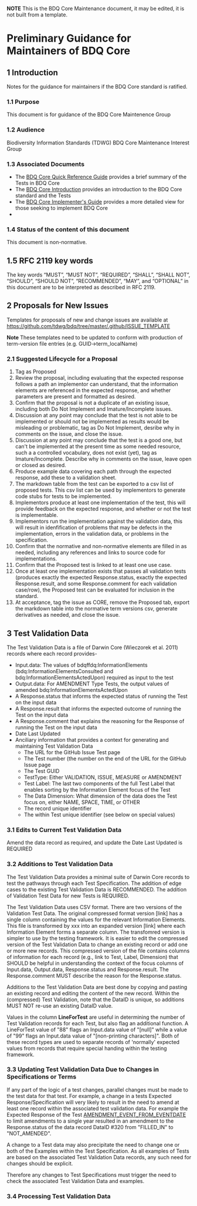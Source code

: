 **NOTE** This is the BDQ Core Maintenance document, it may be edited, it is not built from a template.

# Preliminary Guidance for Maintainers of BDQ Core

## 1 Introduction

Notes for the guidance for maintainers if the BDQ Core standard is ratified.

### 1.1 Purpose
This document is for guidance of the BDQ Core Maintenence Group

### 1.2 Audience
Biodiversity Information Standards (TDWG) BDQ Core Maintenance Interest Group

### 1.3 Associated Documents
- The [BDQ Core Quick Reference Guide](../../terms/bdqcore/index.md) provides a brief summary of the Tests in BDQ Core
- The [BDQ Core Introduction](../../intro/index.md) provides an introduction to the BDQ Core standard and the Tests
- The [BDQ Core Implementer's Guide](../implementers/index.md) provides a more detailed view for those seeking to implement BDQ Core
- 
### 1.4 Status of the content of this document
This document is non-normative.

## 1.5 RFC 2119 key words
The key words “MUST”, “MUST NOT”, “REQUIRED”, “SHALL”, “SHALL NOT”, “SHOULD”, “SHOULD NOT”, “RECOMMENDED”, “MAY”, and “OPTIONAL” in this document are to be interpreted as described in RFC 2119.

## 2 Proposals for New Issues 

Templates for proposals of new and change issues are available at https://github.com/tdwg/bdq/tree/master/.github/ISSUE_TEMPLATE

**Note** These templates need to be updated to conform with production of term-version file entries (e.g. GUID->term_localName)

### 2.1 Suggested Lifecycle for a Proposal
1. Tag as Proposed
2. Review the proposal, including evaluating that the expected response follows a path an implementor can understand, that the information elements are referenced in the expected response, and whether parameters are present and formatted as desired.
3. Confirm that the proposal is not a duplicate of an existing issue, including both Do Not Implement and Imature/Incomplete issues.
4. Discussion at any point may conclude that the test is not able to be implemented or should not be implemented as results would be misleading or problematic, tag as Do Not Implement, desribe why in comments on the issue, and close the issue.
5. Discussion at any point may conclude that the test is a good one, but can't be implemented at the present time as some needed resource, such a a controlled vocabulary, does not exist (yet), tag as Imature/Incomplete.  Describe why in comments on the issue, leave open or closed as desired.
6. Produce example data covering each path through the expected response, add these to a validation sheet.
7. The markdown table from the test can be exported to a csv list of proposed tests.  This csv list can be used by implementors to generate code stubs for tests to be implemented.
8. Implementors produce at least one implementation of the test, this will provide feedback on the expected response, and whether or not the test is implementable.
9. Implementors run the implementation against the validation data, this will result in idenfification of problems that may be defects in the implementation, errors in the validation data, or problems in the specification.  
10. Confirm that the normative and non-normative elements are filled in as needed, including any references and links to source code for implementations.
11. Confirm that the Proposed test is linked to at least one use case.  
12. Once at least one implementation exists that passes all validation tests (produces exactly the expected Response.status, exactly the expected Response.result, and some Response.comment for each validation case/row), the Proposed test can be evaluated for inclusion in the standard.  
13. At acceptance, tag the issue as CORE, remove the Proposed tab, export the markdown table into the normative term versions csv, generate derivatives as needed, and close the issue.

## 3 Test Validation Data
The Test Validation Data is a file of Darwin Core (Wieczorek et al. 2011) records where each record provides-

- Input.data: The values of bdqffdq:InformationElements (bdq:InformationElementsConsulted and bdq:InformationElementsActedUpon) required as input to the test
- Output.data: For AMENDMENT Type Tests, the output values of amended bdq:InformationElementsActedUpon
- A Response.status that informs the expected status of running the Test on the input data
- A Response.result that informs the expected outcome of running the Test on the input data
- A Response.comment that explains the reasoning for the Response of running the Test on the input data
- Date Last Updated
- Anciliary information that provides a context for generating and maintaining Test Validation Data
  - The URL for the GitHub Issue Test page
  - The Test number (the number on the end of the URL for the GitHub Issue page
  - The Test GUID
  - TestType: Either VALIDATION, ISSUE, MEASURE or AMENDMENT
  - Test Label: The last two components of the full Test Label that enables sorting by the Information Element focus of the Test
  - The Data Dimension: What dimension of the data does the Test focus on, either NAME, SPACE, TIME, or OTHER
  - The record unique identifier
  - The within Test unique identifier (see below on special values)

### 3.1 Edits to Current Test Validation Data
Amend the data record as required, and update the Date Last Updated is REQUIRED

### 3.2 Additions to Test Validation Data
The Test Validation Data provides a minimal suite of Darwin Core records to test the pathways through each Test Specification. The addition of edge cases to the existing Test Validation Data is RECOMMENDED. The addition of Validation Test Data for new Tests is REQUIRED.

The Test Validation Data uses CSV format. There are two versions of the Validation Test Data. The original compressed format version [link] has a single column containing the values for the relevant Information Elements. This file is transformed by xxx into an expanded version [link] where each Information Element forms a separate column. The transfomred version is simpler to use by the testing framework. It is easier to edit the compressed version of the Test Validation Data to change an existing record or add one or more new records. This compressed version of the file contains columns of information for each record (e.g., link to Test, Label, Dimension) that SHOULD be helpful in understanding the context of the focus columns of Input.data, Output.data, Response.status and Response.result. The Response.comment MUST describe the reason for the Response.status. 

Additions to the Test Validation Data are best done by copying and pasting an existing record and editing the content of the new record. Within the (compressed) Test Validation, note that the DataID is unique, so additions MUST NOT re-use an existing DataID value. 

Values in the column **LineForTest** are useful in determining the number of Test Validation records for each Test, but also flag an additional function. A LineForTest value of "88" flags an Input.data value of "[null]" while a value of "99" flags an Input.data value of "[non-printing characters]". Both of these record types are used to separate records of 'normally' expected values from records that require special handing within the testing framework. 

### 3.3 Updating Test Validation Data Due to Changes in Specifications or Terms

If any part of the logic of a test changes, parallel changes must be made to the test data for that test. For example, a change in a tests Expected Response/Specification will very likely to result in the need to amend at least one record within the associated test validation data. For example the Expected Response of the Test [AMENDMENT_EVENT_FROM_EVENTDATE](https://rs.tdwg.org/bdqcore/terms/710fe118-17e1-440f-b428-88ba3f547d6d) to limit amendments to a single year resulted in an amendment to the Response.status of the data record DataID #320 from "FILLED_IN" to "NOT_AMENDED".

A change to a Test data may also precipitate the need to change one or both of the Examples within the Test Specification. As all examples of Tests are based on the associated Test Validation Data records, any such need for changes should be explicit.

Therefore any changes to Test Specifications must trigger the need to check the associated Test Validation Data and examples.

### 3.4 Processing Test Validation Data

<!--- Paul?? **TODO**?--->
